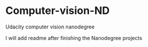 # Computer-vision-ND
Udacity computer vision nanodegree

I will add readme after finishing the Nanodegree projects
